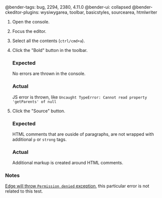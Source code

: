 @bender-tags: bug, 2294, 2380, 4.11.0
@bender-ui: collapsed
@bender-ckeditor-plugins: wysiwygarea, toolbar, basicstyles, sourcearea, htmlwriter

1. Open the console.
1. Focus the editor.
1. Select all the contents (`ctrl/cmd+a`).
1. Click the "Bold" button in the toolbar.

   ### Expected

   No errors are thrown in the console.

   ### Actual

   JS error is thrown, like `Uncaught TypeError: Cannot read property 'getParents' of null`

1. Click the "Source" button.

   ### Expected

   HTML comments that are ouside of paragraphs, are not wrapped with additional `p` or `strong` tags.

   ### Actual

   Additional markup is created around HTML comments.

### Notes

[Edge will throw `Permission denied` exception](https://github.com/ckeditor/ckeditor4/issues/2035), this particular
error is not related to this test.
